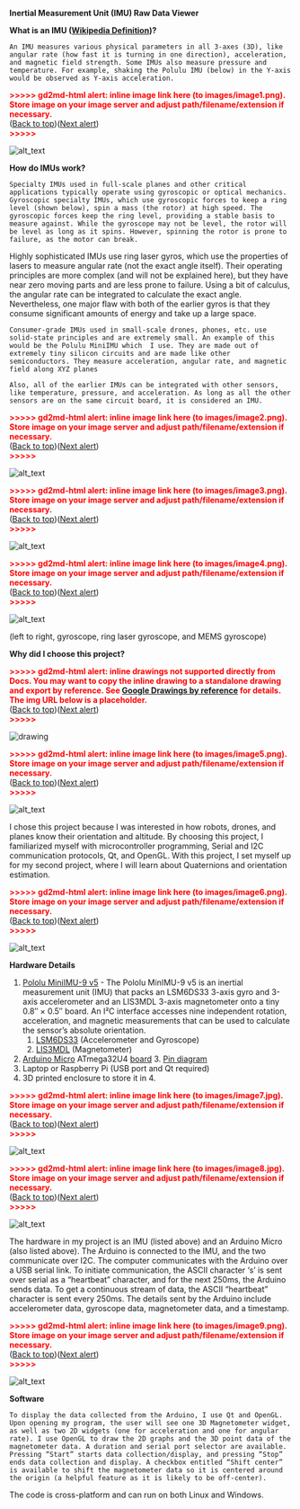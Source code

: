 **Inertial Measurement Unit (IMU) Raw Data Viewer**

**What is an IMU ([Wikipedia Definition](https://en.wikipedia.org/wiki/Inertial_measurement_unit))?**

	An IMU measures various physical parameters in all 3-axes (3D), like angular rate (how fast it is turning in one direction), acceleration, and magnetic field strength. Some IMUs also measure pressure and temperature. For example, shaking the Polulu IMU (below) in the Y-axis would be observed as Y-axis acceleration.



<p id="gdcalert1" ><span style="color: red; font-weight: bold">>>>>>  gd2md-html alert: inline image link here (to images/image1.png). Store image on your image server and adjust path/filename/extension if necessary. </span><br>(<a href="#">Back to top</a>)(<a href="#gdcalert2">Next alert</a>)<br><span style="color: red; font-weight: bold">>>>>> </span></p>


![alt_text](images/image1.png "image_tooltip")


**How do IMUs work?**

	Specialty IMUs used in full-scale planes and other critical applications typically operate using gyroscopic or optical mechanics. Gyroscopic specialty IMUs, which use gyroscopic forces to keep a ring level (shown below), spin a mass (the rotor) at high speed. The gyroscopic forces keep the ring level, providing a stable basis to measure against. While the gyroscope may not be level, the rotor will be level as long as it spins. However, spinning the rotor is prone to failure, as the motor can break. 

Highly sophisticated IMUs use ring laser gyros, which use the properties of lasers to measure angular rate (not the exact angle itself). Their operating principles are more complex (and will not be explained here), but they have near zero moving parts and are less prone to failure. Using a bit of calculus, the angular rate can be integrated to calculate the exact angle. Nevertheless, one major flaw with both of the earlier gyros is that they consume significant amounts of energy and take up a large space.

	Consumer-grade IMUs used in small-scale drones, phones, etc. use solid-state principles and are extremely small. An example of this would be the Polulu MiniIMU which  I use. They are made out of extremely tiny silicon circuits and are made like other semiconductors. They measure acceleration, angular rate, and magnetic field along XYZ planes

	Also, all of the earlier IMUs can be integrated with other sensors, like temperature, pressure, and acceleration. As long as all the other sensors are on the same circuit board, it is considered an IMU.



<p id="gdcalert2" ><span style="color: red; font-weight: bold">>>>>>  gd2md-html alert: inline image link here (to images/image2.png). Store image on your image server and adjust path/filename/extension if necessary. </span><br>(<a href="#">Back to top</a>)(<a href="#gdcalert3">Next alert</a>)<br><span style="color: red; font-weight: bold">>>>>> </span></p>


![alt_text](images/image2.png "image_tooltip")


<p id="gdcalert3" ><span style="color: red; font-weight: bold">>>>>>  gd2md-html alert: inline image link here (to images/image3.png). Store image on your image server and adjust path/filename/extension if necessary. </span><br>(<a href="#">Back to top</a>)(<a href="#gdcalert4">Next alert</a>)<br><span style="color: red; font-weight: bold">>>>>> </span></p>


![alt_text](images/image3.png "image_tooltip")


<p id="gdcalert4" ><span style="color: red; font-weight: bold">>>>>>  gd2md-html alert: inline image link here (to images/image4.png). Store image on your image server and adjust path/filename/extension if necessary. </span><br>(<a href="#">Back to top</a>)(<a href="#gdcalert5">Next alert</a>)<br><span style="color: red; font-weight: bold">>>>>> </span></p>


![alt_text](images/image4.png "image_tooltip")


(left to right, gyroscope, ring laser gyroscope, and MEMS gyroscope)

**Why did I choose this project?**



<p id="gdcalert5" ><span style="color: red; font-weight: bold">>>>>>  gd2md-html alert: inline drawings not supported directly from Docs. You may want to copy the inline drawing to a standalone drawing and export by reference. See <a href="https://github.com/evbacher/gd2md-html/wiki/Google-Drawings-by-reference">Google Drawings by reference</a> for details. The img URL below is a placeholder. </span><br>(<a href="#">Back to top</a>)(<a href="#gdcalert6">Next alert</a>)<br><span style="color: red; font-weight: bold">>>>>> </span></p>


![drawing](https://docs.google.com/drawings/d/12345/export/png)

<p id="gdcalert6" ><span style="color: red; font-weight: bold">>>>>>  gd2md-html alert: inline image link here (to images/image5.png). Store image on your image server and adjust path/filename/extension if necessary. </span><br>(<a href="#">Back to top</a>)(<a href="#gdcalert7">Next alert</a>)<br><span style="color: red; font-weight: bold">>>>>> </span></p>


![alt_text](images/image5.png "image_tooltip")


I chose this project because I was interested in how robots, drones, and planes know their orientation and altitude. By choosing this project, I familiarized myself with microcontroller programming, Serial and I2C communication protocols, Qt, and OpenGL. With this project, I set myself up for my second project, where I will learn about Quaternions and orientation estimation.



<p id="gdcalert7" ><span style="color: red; font-weight: bold">>>>>>  gd2md-html alert: inline image link here (to images/image6.png). Store image on your image server and adjust path/filename/extension if necessary. </span><br>(<a href="#">Back to top</a>)(<a href="#gdcalert8">Next alert</a>)<br><span style="color: red; font-weight: bold">>>>>> </span></p>


![alt_text](images/image6.png "image_tooltip")


**Hardware Details**



1. [Pololu MiniIMU-9 v5](https://www.pololu.com/product/2738) - The Pololu MinIMU-9 v5 is an inertial measurement unit (IMU) that packs an LSM6DS33 3-axis gyro and 3-axis accelerometer and an LIS3MDL 3-axis magnetometer onto a tiny 0.8″ × 0.5″ board. An I²C interface accesses nine independent rotation, acceleration, and magnetic measurements that can be used to calculate the sensor’s absolute orientation. 
    1. [LSM6DS33](https://www.pololu.com/file/0J1087/LSM6DS33.pdf) (Accelerometer and Gyroscope)
    2. [LIS3MDL](https://www.pololu.com/file/0J1089/LIS3MDL.pdf) (Magnetometer)
2. [Arduino Micro](https://store-usa.arduino.cc/products/arduino-micro?selectedStore=us) ATmega32U4 [board](https://www.amazon.com/gp/product/B01MTU9GOB/ref=ppx_yo_dt_b_search_asin_title?ie=UTF8&psc=1)
    3. [Pin diagram](https://learn.sparkfun.com/tutorials/pro-micro--fio-v3-hookup-guide/hardware-overview-pro-micro)
3. Laptop or Raspberry Pi (USB port and Qt required)
4. 3D printed enclosure to store it in
    4. 

<p id="gdcalert8" ><span style="color: red; font-weight: bold">>>>>>  gd2md-html alert: inline image link here (to images/image7.jpg). Store image on your image server and adjust path/filename/extension if necessary. </span><br>(<a href="#">Back to top</a>)(<a href="#gdcalert9">Next alert</a>)<br><span style="color: red; font-weight: bold">>>>>> </span></p>


![alt_text](images/image7.jpg "image_tooltip")


<p id="gdcalert9" ><span style="color: red; font-weight: bold">>>>>>  gd2md-html alert: inline image link here (to images/image8.jpg). Store image on your image server and adjust path/filename/extension if necessary. </span><br>(<a href="#">Back to top</a>)(<a href="#gdcalert10">Next alert</a>)<br><span style="color: red; font-weight: bold">>>>>> </span></p>


![alt_text](images/image8.jpg "image_tooltip")


The hardware in my project is an IMU (listed above) and an Arduino Micro (also listed above). The Arduino is connected to the IMU, and the two communicate over I2C. The computer communicates with the Arduino over a USB serial link. To initiate communication, the ASCII character ‘s’ is sent over serial as a “heartbeat” character, and for the next 250ms, the Arduino sends data. To get a continuous stream of data, the ASCII “heartbeat” character is sent every 250ms. The details sent by the Arduino include accelerometer data, gyroscope data, magnetometer data, and a timestamp.

<p id="gdcalert10" ><span style="color: red; font-weight: bold">>>>>>  gd2md-html alert: inline image link here (to images/image9.png). Store image on your image server and adjust path/filename/extension if necessary. </span><br>(<a href="#">Back to top</a>)(<a href="#gdcalert11">Next alert</a>)<br><span style="color: red; font-weight: bold">>>>>> </span></p>


![alt_text](images/image9.png "image_tooltip")


**Software**

	To display the data collected from the Arduino, I use Qt and OpenGL. Upon opening my program, the user will see one 3D Magnetometer widget, as well as two 2D widgets (one for acceleration and one for angular rate). I use OpenGL to draw the 2D graphs and the 3D point data of the magnetometer data. A duration and serial port selector are available. Pressing “Start” starts data collection/display, and pressing “Stop” ends data collection and display. A checkbox entitled “Shift center” is available to shift the magnetometer data so it is centered around the origin (a helpful feature as it is likely to be off-center).

The code is cross-platform and can run on both Linux and Windows.
